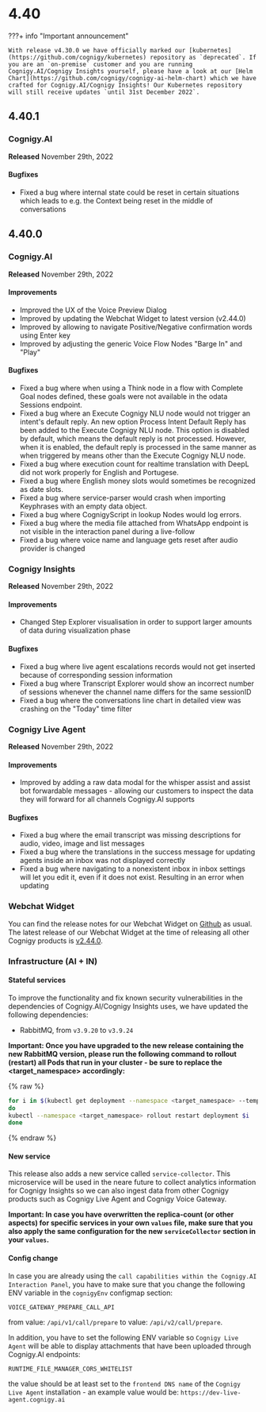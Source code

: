 # 4.40

???+ info "Important announcement"

    With release v4.30.0 we have officially marked our [kubernetes](https://github.com/cognigy/kubernetes) repository as `deprecated`. If you are an `on-premise` customer and you are running Cognigy.AI/Cognigy Insights yourself, please have a look at our [Helm Chart](https://github.com/cognigy/cognigy-ai-helm-chart) which we have crafted for Cognigy.AI/Cognigy Insights! Our Kubernetes repository will still receive updates `until 31st December 2022`.

## 4.40.1

### Cognigy.AI

**Released** November 29th, 2022

#### Bugfixes
- Fixed a bug where internal state could be reset in certain situations which leads to e.g. the Context being reset in the middle of conversations

## 4.40.0

### Cognigy.AI

**Released** November 29th, 2022

#### Improvements
- Improved the UX of the Voice Preview Dialog
- Improved by updating the Webchat Widget to latest version (v2.44.0)
- Improved by allowing to navigate Positive/Negative confirmation words using Enter key
- Improved by adjusting the generic Voice Flow Nodes "Barge In" and "Play"

#### Bugfixes
- Fixed a bug where when using a Think node in a flow with Complete Goal nodes defined, these goals were not available in the odata Sessions endpoint.
- Fixed a bug where an Execute Cognigy NLU node would not trigger an intent's default reply. An new option Process Intent Default Reply has been added to the Execute Cognigy NLU node. This option is disabled by default, which means the default reply is not processed. However, when it is enabled, the default reply is processed in the same manner as when triggered by means other than the Execute Cognigy NLU node.
- Fixed a bug where execution count for realtime translation with DeepL did not work properly for English and Portugese.
- Fixed a bug where English money slots would sometimes be recognized as date slots.
- Fixed a bug where service-parser would crash when importing Keyphrases with an empty data object.
- Fixed a bug where CognigyScript in lookup Nodes would log errors.
- Fixed a bug where the media file attached from WhatsApp endpoint is not visible in the interaction panel during a live-follow
- Fixed a bug where voice name and language gets reset after audio provider is changed

### Cognigy Insights

**Released** November 29th, 2022

#### Improvements
- Changed Step Explorer visualisation in order to support larger amounts of data during visualization phase

#### Bugfixes
- Fixed a bug where live agent escalations records would not get inserted because of corresponding session information
- Fixed a bug where Transcript Explorer would show an incorrect number of sessions whenever the channel name differs for the same sessionID
- Fixed a bug where the conversations line chart in detailed view was crashing on the "Today" time filter

### Cognigy Live Agent

**Released** November 29th, 2022

#### Improvements
- Improved by adding a raw data modal for the whisper assist and assist bot forwardable messages - allowing our customers to inspect the data they will forward for all channels Cognigy.AI supports

#### Bugfixes
- Fixed a bug where the email transcript was missing descriptions for audio, video, image and list messages
- Fixed a bug where the translations in the success message for updating agents inside an inbox was not displayed correctly
- Fixed a bug where navigating to a nonexistent inbox in inbox settings will let you edit it, even if it does not exist. Resulting in an error when updating

### Webchat Widget

You can find the release notes for our Webchat Widget on [Github](https://github.com/Cognigy/WebchatWidget/releases) as usual. The latest release of our Webchat Widget at the time of releasing all other Cognigy products is [v2.44.0](https://github.com/Cognigy/WebchatWidget/releases/tag/v2.44.0).

### Infrastructure (AI + IN)

#### Stateful services
To improve the functionality and fix known security vulnerabilities in the dependencies of Cognigy.AI/Cognigy Insights uses, we have updated the following dependencies:
- RabbitMQ, from `v3.9.20` to `v3.9.24`

**Important: Once you have upgraded to the new release containing the new RabbitMQ version, please run the following command to rollout (restart) all Pods that run in your cluster - be sure to replace the <target_namespace> accordingly:**

{% raw %}

```bash
for i in $(kubectl get deployment --namespace <target_namespace> --template '{{range .items}}{{.metadata.name}}{{"\n"}}{{end}}'|grep service-)
do
kubectl --namespace <target_namespace> rollout restart deployment $i
done
```

{% endraw %}

#### New service
This release also adds a new service called `service-collector`. This microservice will be used in the neare future to collect analytics information for Cognigy Insights so we can also ingest data from other Cognigy products such as Cognigy Live Agent and Cognigy Voice Gateway.

**Important: In case you have overwritten the replica-count (or other aspects) for specific services in your own `values` file, make sure that you also apply the same configuration for the new `serviceCollector` section in your `values`.**

#### Config change
In case you are already using the `call capabilities within the Cognigy.AI Interaction Panel`, you have to make sure that you change the following ENV variable in the `cognigyEnv` configmap section:
```
VOICE_GATEWAY_PREPARE_CALL_API
```

from value: `/api/v1/call/prepare` to value: `/api/v2/call/prepare`.

In addition, you have to set the following ENV variable so `Cognigy Live Agent` will be able to display attachments that have been uploaded through Cognigy.AI endpoints:
```
RUNTIME_FILE_MANAGER_CORS_WHITELIST
```

the value should be at least set to the `frontend DNS name` of the `Cognigy Live Agent` installation - an example value would be: `https://dev-live-agent.cognigy.ai`